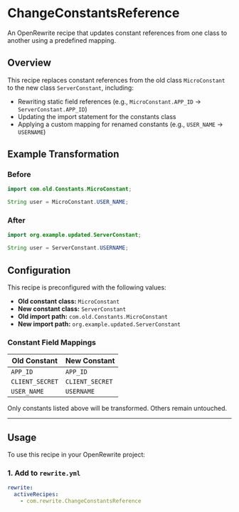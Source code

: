 # ChangeConstantsReference

An OpenRewrite recipe that updates constant references from one class to another using a predefined mapping.

## Overview

This recipe replaces constant references from the old class `MicroConstant` to the new class `ServerConstant`, including:

- Rewriting static field references (e.g., `MicroConstant.APP_ID` → `ServerConstant.APP_ID`)
- Updating the import statement for the constants class
- Applying a custom mapping for renamed constants (e.g., `USER_NAME` → `USERNAME`)

## Example Transformation

### Before

```java
import com.old.Constants.MicroConstant;

String user = MicroConstant.USER_NAME;
```
### After
```java
import org.example.updated.ServerConstant;

String user = ServerConstant.USERNAME;

```

## Configuration

This recipe is preconfigured with the following values:

- **Old constant class:** `MicroConstant`
- **New constant class:** `ServerConstant`
- **Old import path:** `com.old.Constants.MicroConstant`
- **New import path:** `org.example.updated.ServerConstant`

### Constant Field Mappings

| Old Constant     | New Constant   |
|------------------|----------------|
| `APP_ID`         | `APP_ID`       |
| `CLIENT_SECRET`  | `CLIENT_SECRET`|
| `USER_NAME`      | `USERNAME`     |

Only constants listed above will be transformed. Others remain untouched.

---

## Usage

To use this recipe in your OpenRewrite project:

### 1. Add to `rewrite.yml`

```yaml
rewrite:
  activeRecipes:
    - com.rewrite.ChangeConstantsReference
```
